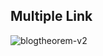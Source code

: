 ## Multiple Link

![blogtheorem-v2](https://user-images.githubusercontent.com/6918020/116078300-0dc0df00-a6b4-11eb-835a-37fb1ce8e903.png)
